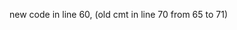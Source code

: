 <!-- PR01 0349 -->
<!-- PR01 0511 -->
<!-- pr01 0521 -->
<!-- pr01 0548 -->
<!-- pr01 0958 -->
<!-- pr01 1219 -->
<!-- pr01 0141 -->
<!-- pr01 0258 -->
<!-- pr01 0319 -->
<!-- pr01 0324 -->
<!-- pr02 0940 -->

<!-- PR01 0349 -->
<!-- PR01 0511 -->
<!-- pr01 0521 -->
<!-- pr01 0548 -->
<!-- pr01 0958 -->
<!-- pr01 1219 -->
<!-- pr01 0141 -->
<!-- pr01 0258 -->
<!-- pr01 0319 -->
<!-- pr01 0324 -->
<!-- pr02 0940 -->

<!-- last commit of dev -->

<!-- PR01 0349 -->
<!-- PR01 0349 -->
<!-- PR01 0511 -->
<!-- pr01 0521 -->
<!-- pr01 0548 -->
<!-- pr01 0958 -->
<!-- pr01 0258 -->
<!-- pr01 0319 -->
<!-- pr01 0324 -->
<!-- pr02 0940 -->

<!-- PR01 0349 -->
<!-- PR01 0511 -->
<!-- pr01 0521 -->
<!-- pr01 0548 -->
<!-- pr01 0958 -->
<!-- pr01 1219 -->
<!-- pr01 0141 -->
<!-- pr01 0258 -->
<!-- pr01 0319 -->
<!-- pr01 0324 -->
<!-- pr02 0940 -->

<!-- last commit of dev -->


<!-- pr01 1219 -->
<!-- pr01 0141 -->
<!-- pr01 0258 -->
<!-- pr01 0319 -->
<!-- pr01 0324 -->
<!-- pr02 0940 -->






new code in line 60, (old cmt in line 70 from 65 to 71)
<!-- PR01 0349 -->
<!-- PR01 0511 -->
<!-- pr01 0521 -->
<!-- pr01 0548 -->
<!-- pr01 0958 -->
<!-- pr01 1219 -->
<!-- pr01 0141 -->
<!-- pr01 0258 -->
<!-- pr01 0319 -->
<!-- pr01 0324 -->
<!-- pr02 0940 -->

<!-- last commit of dev -->
<!-- PR01 0349 -->
<!-- PR01 0511 -->
<!-- pr01 0521 -->
<!-- pr01 0548 -->
<!-- pr01 0958 -->
<!-- pr01 1219 -->
<!-- pr01 0141 -->
<!-- pr01 0258 -->
<!-- pr01 0319 -->
<!-- pr01 0324 -->
<!-- pr02 0940 -->

<!-- PR01 0349 -->
<!-- PR01 0511 -->
<!-- pr01 0521 -->
<!-- pr01 0548 -->
<!-- pr01 0958 -->
<!-- pr01 1219 -->
<!-- pr01 0141 -->
<!-- pr01 0258 -->
<!-- pr01 0319 -->
<!-- pr01 0324 -->
<!-- pr02 0940 -->

<!-- last commit of dev -->
<!-- PR01 0349 -->
<!-- PR01 0511 -->
<!-- pr01 0521 -->
<!-- pr01 0548 -->
<!-- pr01 0958 -->
<!-- pr01 1219 -->
<!-- pr01 0141 -->
<!-- pr01 0258 -->
<!-- pr01 0319 -->
<!-- pr01 0324 -->
<!-- pr02 0940 -->

<!-- PR01 0349 -->
<!-- PR01 0511 -->
<!-- pr01 0521 -->
<!-- pr01 0548 -->
<!-- pr01 0958 -->
<!-- pr01 1219 -->


<!-- last commit of dev -->



<!-- pr01 0141 -->
<!-- pr01 0258 -->
<!-- pr01 0319 -->
<!-- pr01 0324 -->
<!-- pr02 0940 -->

